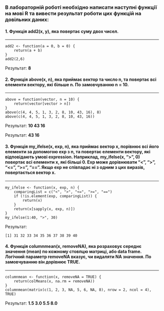 ### В лабораторній роботі необхідно написати наступні функції на мові R та вивести результат роботи цих функцій на довільних даних:
#### 1.	Функція add2(x, y), яка повертає суму двох чисел.
---
```{r}
add2 <- function(a = 0, b = 0) {
    return(a + b)
}
add2(2,6)
```
Результат: **8**

#### 2. Функція above(x, n), яка приймає вектор та число n, та повертає всі елементи вектору, які більше n. По замовчуванню n = 10.
---
```{r}
above = function(vector, n = 10) {
    return(vector[vector > n])
}
above(c(4, 4, 5, 1, 3, 2, 8, 10, 43, 16), 8)
above(c(4, 4, 5, 1, 3, 2, 8, 10, 43, 16))
```
Результат: **10 43 16**

Результат: **43 16**
#### 3.	Функція my_ifelse(x, exp, n), яка приймає вектор x, порівнює всі його елементи за допомогою exp з n, та повертає елементи вектору, які відповідають умові expression. Наприклад, my_ifelse(x, “>”, 0) повертає всі елементи x, які більші 0. Exp може дорівнювати “<”, “>”, “<=”, “>=”, “==”. Якщо exp не співпадає ні з одним з цих виразів, повертається вектор x.
---
```{r}
my_ifelse <- function(x, exp, n) {
    comparingList = c("<", ">", "<=", ">=", "==")
    if (!is.element(exp, comparingList)) {
        return(x)
    }
    return(x[sapply(x, exp, n)])
}
my_ifelse(1:40, ">", 30)
```
Результат:
```{r}
[1] 31 32 33 34 35 36 37 38 39 40
```
#### 4.	Функція columnmean(x, removeNA), яка розраховує середнє значення (mean) по кожному стовпцю матриці, або data frame. Логічний параметр removeNA вказує, чи видаляти NA значення. По замовчуванню він дорівнює TRUE.
---
```{r}
columnmean <- function(x, removeNA = TRUE) {
    return(colMeans(x, na.rm = removeNA))
}
columnmean(matrix(c(1, 2, 3, NA, 5, 6, NA, 8), nrow = 2, ncol = 4), TRUE)
```
Результат: **1.5 3.0 5.5 8.0**
